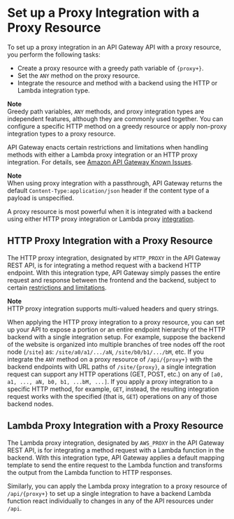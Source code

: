 # Set up a Proxy Integration with a Proxy Resource<a name="api-gateway-set-up-simple-proxy"></a>

To set up a proxy integration in an API Gateway API with a proxy resource, you perform the following tasks: 
+ Create a proxy resource with a greedy path variable of `{proxy+}`\. 
+ Set the `ANY` method on the proxy resource\.
+ Integrate the resource and method with a backend using the HTTP or Lambda integration type\.

**Note**  
Greedy path variables, `ANY` methods, and proxy integration types are independent features, although they are commonly used together\. You can configure a specific HTTP method on a greedy resource or apply non\-proxy integration types to a proxy resource\.

API Gateway enacts certain restrictions and limitations when handling methods with either a Lambda proxy integration or an HTTP proxy integration\. For details, see [Amazon API Gateway Known Issues](api-gateway-known-issues.md)\. 

**Note**  
 When using proxy integration with a passthrough, API Gateway returns the default `Content-Type:application/json` header if the content type of a payload is unspecified\. 

A proxy resource is most powerful when it is integrated with a backend using either HTTP proxy integration or Lambda proxy [integration](https://docs.aws.amazon.com/apigateway/api-reference/resource/integration)\.

## HTTP Proxy Integration with a Proxy Resource<a name="api-gateway-proxy-integration-types"></a>

The HTTP proxy integration, designated by `HTTP_PROXY` in the API Gateway REST API, is for integrating a method request with a backend HTTP endpoint\. With this integration type, API Gateway simply passes the entire request and response between the frontend and the backend, subject to certain [restrictions and limitations](api-gateway-known-issues.md)\.

**Note**  
HTTP proxy integration supports multi\-valued headers and query strings\.

When applying the HTTP proxy integration to a proxy resource, you can set up your API to expose a portion or an entire endpoint hierarchy of the HTTP backend with a single integration setup\. For example, suppose the backend of the website is organized into multiple branches of tree nodes off the root node \(`/site`\) as: `/site/a0/a1/.../aN`, `/site/b0/b1/.../bM`, etc\. If you integrate the `ANY` method on a proxy resource of `/api/{proxy+}` with the backend endpoints with URL paths of `/site/{proxy}`, a single integration request can support any HTTP operations \(GET, POST, etc\.\) on any of `[a0, a1, ..., aN, b0, b1, ...bM, ...]`\. If you apply a proxy integration to a specific HTTP method, for example, `GET`, instead, the resulting integration request works with the specified \(that is, `GET`\) operations on any of those backend nodes\. 

## Lambda Proxy Integration with a Proxy Resource<a name="lambda-proxy-integration-with-proxy-resource"></a>

The Lambda proxy integration, designated by `AWS_PROXY` in the API Gateway REST API, is for integrating a method request with a Lambda function in the backend\. With this integration type, API Gateway applies a default mapping template to send the entire request to the Lambda function and transforms the output from the Lambda function to HTTP responses\. 

Similarly, you can apply the Lambda proxy integration to a proxy resource of `/api/{proxy+}` to set up a single integration to have a backend Lambda function react individually to changes in any of the API resources under `/api`\. 